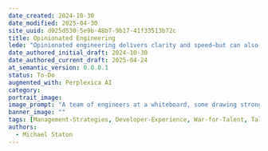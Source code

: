 ```yaml
---
date_created: 2024-10-30
date_modified: 2025-04-30
site_uuid: d925d530-5e9b-48b7-9b17-41f33513b72c
title: Opinionated Engineering
lede: "Opinionated engineering delivers clarity and speed—but can also spark debate."
date_authored_initial_draft: 2024-10-30
date_authored_current_draft: 2025-04-24
at_semantic_version: 0.0.0.1
status: To-Do
augmented_with: Perplexica AI
category: 
portrait_image: 
image_prompt: "A team of engineers at a whiteboard, some drawing strong lines and arrows, others debating with raised hands, and a blueprint in the center labeled 'Best Practices.' The mood is decisive, collaborative, and a bit contentious."
banner_image: ""
tags: [Management-Strategies, Developer-Experience, War-for-Talent, Talent-Development]
authors:
  - Michael Staton
---
```

